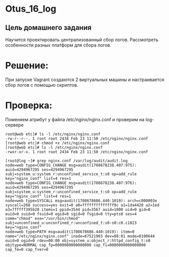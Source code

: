 # Otus_16_log

## Цель домашнего задания
Научится проектировать централизованный сбор логов. Рассмотреть особенности разных платформ для сбора логов.

# Решение:

При запуске Vagrant создаются 2 виртуальных машины и настраивается сбор логов с помощью скриптов.

# Проверка:

Поменяем атрибут у файла /etc/nginx/nginx.conf и проверим на log-сервере

```
root@web etc]# ls -l /etc/nginx/nginx.conf
-rw-r--r--. 1 root root 2434 Feb 23 11:50 /etc/nginx/nginx.conf
[root@web etc]# chmod +x /etc/nginx/nginx.conf
[root@web etc]# ls -l /etc/nginx/nginx.conf
-rwxr-xr-x. 1 root root 2434 Feb 23 11:50 /etc/nginx/nginx.conf
```


```
[root@log ~]# grep nginx.conf /var/log/audit/audit.log                  
node=web type=CONFIG_CHANGE msg=audit(1708678238.407:975): auid=4294967295 ses=4294967295 subj=system_u:system_r:unconfined_service_t:s0 op=add_rule key="nginx_conf" list=4 res=1
node=web type=CONFIG_CHANGE msg=audit(1708678238.407:976): auid=4294967295 ses=4294967295 subj=system_u:system_r:unconfined_service_t:s0 op=add_rule key="nginx_conf" list=4 res=1
node=web type=SYSCALL msg=audit(1708678686.440:1019): arch=c000003e syscall=268 success=yes exit=0 a0=ffffffffffffff9c a1=1da4420 a2=1ed a3=7fffff395b20 items=1 ppid=3544 pid=3567 auid=1000 uid=0 gid=0 euid=0 suid=0 fsuid=0 egid=0 sgid=0 fsgid=0 tty=pts0 ses=4 comm="chmod" exe="/usr/bin/chmod" subj=unconfined_u:unconfined_r:unconfined_t:s0-s0:c0.c1023 key="nginx_conf"
node=web type=PATH msg=audit(1708678686.440:1019): item=0 name="/etc/nginx/nginx.conf" inode=67521903 dev=08:01 mode=0100644 ouid=0 ogid=0 rdev=00:00 obj=system_u:object_r:httpd_config_t:s0 objtype=NORMAL cap_fp=0000000000000000 cap_fi=0000000000000000 cap_fe=0 cap_fver=0
```
